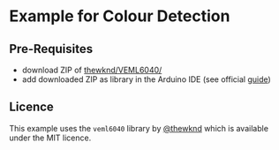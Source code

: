 # Example for Colour Detection

## Pre-Requisites

- download ZIP of [thewknd/VEML6040/](https://github.com/thewknd/VEML6040/) 
- add downloaded ZIP as library in the Arduino IDE (see official [guide](https://wiki-content.arduino.cc/en/Guide/Libraries#importing-a-zip-library))

## Licence

This example uses the `veml6040` library by [@thewknd](https://github.com/thewknd/) which is available under the MIT licence.
